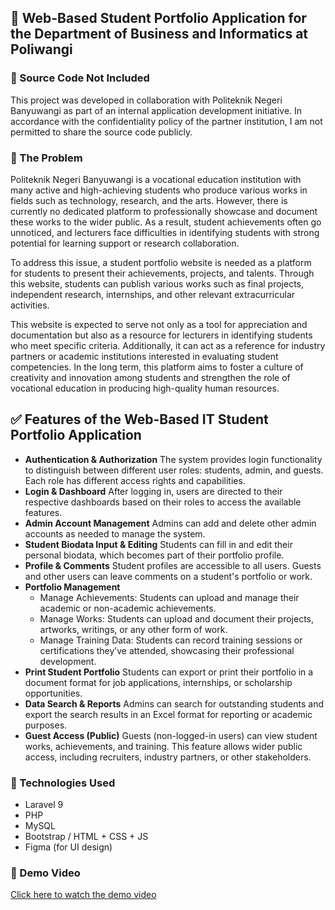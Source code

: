 ## 📌 Web-Based Student Portfolio Application for the Department of Business and Informatics at Poliwangi

### 🚫 Source Code Not Included
This project was developed in collaboration with Politeknik Negeri Banyuwangi as part of an internal application development initiative. In accordance with the confidentiality policy of the partner institution, I am not permitted to share the source code publicly.


### 🧩 The Problem
Politeknik Negeri Banyuwangi is a vocational education institution with many active and high-achieving students who produce various works in fields such as technology, research, and the arts. However, there is currently no dedicated platform to professionally showcase and document these works to the wider public. As a result, student achievements often go unnoticed, and lecturers face difficulties in identifying students with strong potential for learning support or research collaboration.

To address this issue, a student portfolio website is needed as a platform for students to present their achievements, projects, and talents. Through this website, students can publish various works such as final projects, independent research, internships, and other relevant extracurricular activities.

This website is expected to serve not only as a tool for appreciation and documentation but also as a resource for lecturers in identifying students who meet specific criteria. Additionally, it can act as a reference for industry partners or academic institutions interested in evaluating student competencies. In the long term, this platform aims to foster a culture of creativity and innovation among students and strengthen the role of vocational education in producing high-quality human resources.

## ✅ Features of the Web-Based IT Student Portfolio Application
- **Authentication & Authorization**
The system provides login functionality to distinguish between different user roles: students, admin, and guests. Each role has different access rights and capabilities.
- **Login & Dashboard**
After logging in, users are directed to their respective dashboards based on their roles to access the available features.
- **Admin Account Management**
Admins can add and delete other admin accounts as needed to manage the system.
- **Student Biodata Input & Editing**
Students can fill in and edit their personal biodata, which becomes part of their portfolio profile.
- **Profile & Comments**
Student profiles are accessible to all users. Guests and other users can leave comments on a student's portfolio or work.
- **Portfolio Management**
    - Manage Achievements: Students can upload and manage their academic or non-academic achievements.
    - Manage Works: Students can upload and document their projects, artworks, writings, or any other form of work.
    - Manage Training Data: Students can record training sessions or certifications they’ve attended, showcasing their professional development.
- **Print Student Portfolio**
Students can export or print their portfolio in a document format for job applications, internships, or scholarship opportunities.
- **Data Search & Reports**
Admins can search for outstanding students and export the search results in an Excel format for reporting or academic purposes.
- **Guest Access (Public)**
Guests (non-logged-in users) can view student works, achievements, and training. This feature allows wider public access, including recruiters, industry partners, or other stakeholders.


### 🚀 Technologies Used
- Laravel 9
- PHP 
- MySQL
- Bootstrap / HTML + CSS + JS
- Figma (for UI design)


### 🎥 Demo Video  
[Click here to watch the demo video](https://youtu.be/Pby3qiBj-r4?si=TS3lvusnj-Xh6l5y)

